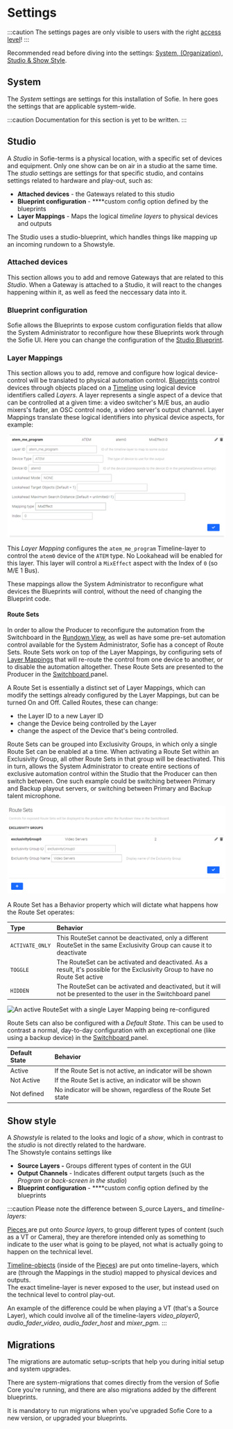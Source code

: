 # Settings

:::caution
The settings pages are only visible to users with the right [access level](sofie-navigation.md)!
:::

Recommended read before diving into the settings: [System, \(Organization\), Studio & Show Style](concepts-and-architecture.md#system-organization-studio-and-show-style).

## System

The _System_ settings are settings for this installation of Sofie. In here goes the settings that are applicable system-wide.

:::caution
Documentation for this section is yet to be written.
:::

## Studio

A _Studio_ in Sofie-terms is a physical location, with a specific set of devices and equipment. Only one show can be on air in a studio at the same time.  
The _studio_ settings are settings for that specific studio, and contains settings related to hardware and play-out, such as:

* **Attached devices** - the Gateways related to this studio
* **Blueprint configuration** - ****custom config option defined by the blueprints
* **Layer Mappings** - Maps the logical _timeline layers_ to physical devices and outputs

The Studio uses a studio-blueprint, which handles things like mapping up an incoming rundown to a Showstyle.

### Attached devices

This section allows you to add and remove Gateways that are related to this _Studio_. When a Gateway is attached to a Studio, it will react to the changes happening within it, as well as feed the neccessary data into it.

### Blueprint configuration

Sofie allows the Blueprints to expose custom configuration fields that allow the System Administrator to reconfigure how these Blueprints work through the Sofie UI. Here you can change the configuration of the [Studio Blueprint](concepts-and-architecture.md#studio-blueprints).

### Layer Mappings

This section allows you to add, remove and configure how logical device-control will be translated to physical automation control. [Blueprints](concepts-and-architecture.md#blueprints) control devices through objects placed on a [Timeline](concepts-and-architecture.md#timeline) using logical device identifiers called _Layers_. A layer represents a single aspect of a device that can be controlled at a given time: a video switcher's M/E bus, an audio mixers's fader, an OSC control node, a video server's output channel. Layer Mappings translate these logical identifiers into physical device aspects, for example:

![A sample configuration of a Layer Mapping for the M/E1 Bus of an ATEM switcher](/img/docs/main/features/atem-layer-mapping-example.png)

This _Layer Mapping_ configures the `atem_me_program` Timeline-layer to control the `atem0` device of the `ATEM` type. No Lookahead will be enabled for this layer. This layer will control a `MixEffect` aspect with the Index of `0` \(so M/E 1 Bus\).

These mappings allow the System Administrator to reconfigure what devices the Blueprints will control, without the need of changing the Blueprint code.

#### Route Sets

In order to allow the Producer to reconfigure the automation from the Switchboard in the [Rundown View](user-guide/dictionary.md#rundown-view), as well as have some pre-set automation control available for the System Administrator, Sofie has a concept of Route Sets. Route Sets work on top of the Layer Mappings, by configuring sets of [Layer Mappings](settings-view.md#layer-mappings) that will re-route the control from one device to another, or to disable the automation altogether. These Route Sets are presented to the Producer in the [Switchboard ](user-guide/dictionary.md#switchboard)panel.

A Route Set is essentially a distinct set of Layer Mappings, which can modify the settings already configured by the Layer Mappings, but can be turned On and Off. Called Routes, these can change:

* the Layer ID to a new Layer ID
* change the Device being controlled by the Layer
* change the aspect of the Device that's being controlled.

Route Sets can be grouped into Exclusivity Groups, in which only a single Route Set can be enabled at a time. When activating a Route Set within an Exclusivity Group, all other Route Sets in that group will be deactivated. This in turn, allows the System Administrator to create entire sections of exclusive automation control within the Studio that the Producer can then switch between. One such example could be switching between Primary and Backup playout servers, or switching between Primary and Backup talent microphone.

![The Exclusivity Group Name will be displayed as a header in the Switchboard panel](/img/docs/main/features/route-sets-exclusivity-groups.png)

A Route Set has a Behavior property which will dictate what happens how the Route Set operates:

| Type | Behavior |
| :--- | :--- |
| `ACTIVATE_ONLY` | This RouteSet cannot be deactivated, only a different RouteSet in the same Exclusivity Group can cause it to deactivate |
| `TOGGLE` | The RouteSet can be activated and deactivated. As a result, it's possible for the Exclusivity Group to have no Route Set active |
| `HIDDEN` | The RouteSet can be activated and deactivated, but it will not be presented to the user in the Switchboard panel |

![An active RouteSet with a single Layer Mapping being re-configured](/img/docs/main/features/g)

Route Sets can also be configured with a _Default State_. This can be used to contrast a normal, day-to-day configuration with an exceptional one \(like using a backup device\) in the [Switchboard ](user-guide/dictionary.md#switchboard)panel.

| Default State | Behavior |
| :--- | :--- |
| Active | If the Route Set is not active, an indicator will be shown |
| Not Active | If the Route Set is active, an indicator will be shown |
| Not defined | No indicator will be shown, regardless of the Route Set state |

## Show style

A _Showstyle_ is related to the looks and logic of a _show_, which in contrast to the _studio_ is not directly related to the hardware.  
The Showstyle contains settings like

* **Source Layers -** Groups different types of content in the GUI
* **Output Channels** - Indicates different output targets \(such as the _Program_ or _back-screen in the studio_\)
* **Blueprint configuration** - ****custom config option defined by the blueprints

:::caution
Please note the difference between S_ource Layers_ and _timeline-layers:_

[Pieces ](user-guide/dictionary.md#piece)are put onto _Source layers_, to group different types of content \(such as a VT or Camera\), they are therefore intended only as something to indicate to the user what is going to be played, not what is actually going to happen on the technical level.

[Timeline-objects](user-guide/dictionary.md#timeline-object) \(inside of the [Pieces](user-guide/dictionary.md#piece)\) are put onto timeline-layers, which are \(through the Mappings in the studio\) mapped to physical devices and outputs.  
The exact timeline-layer is never exposed to the user, but instead used on the technical level to control play-out.

An example of the difference could be when playing a VT \(that's a Source Layer\), which could involve all of the timeline-layers _video\_player0_, _audio\_fader\_video_, _audio\_fader\_host_ and _mixer\_pgm._
:::



## Migrations

The migrations are automatic setup-scripts that help you during initial setup and system upgrades.

There are system-migrations that comes directly from the version of Sofie Core you're running, and there are also migrations added by the different blueprints.

It is mandatory to run migrations when you've upgraded Sofie Core to a new version, or upgraded your blueprints.

